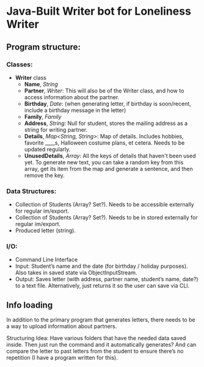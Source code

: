 # Java-Built Writer bot for Loneliness Writer

##

## Program structure:

### Classes:

-   **Writer** class
    -   **Name**, _String_
    -   **Partner**, _Writer_: This will also be of the Writer class, and how to access information about the partner.
    -   **Birthday**, _Date_: (when generating letter, if birthday is soon/recent, include a birthday message in the letter)
    -   **Family**, _Family_
    -   **Address**, _String_: Null for student, stores the mailing address as a string for writing partner.
    -   **Details**, _Map<String, String>_: Map of details. Includes hobbies, favorite \_\_\_\_s, Halloween costume plans, et cetera. Needs to be updated regularly.
    -   **UnusedDetails**, _Array<String>_: All the keys of details that haven't been used yet. To generate new text, you can take a random key from this array, get its item from the map and generate a sentence, and then remove the key.

### Data Structures:

-   Collection of Students (Array? Set?). Needs to be accessible externally for regular im/export.
-   Collection of Students (Array? Set?). Needs to be in stored externally for regular im/export.
-   Produced letter (string).

### I/O:

-   Command Line Interface
-   Input: Student’s name and the date (for birthday / holiday purposes). Also takes in saved state via ObjectInputStream.
-   Output: Saves letter (with address, partner name, student’s name, date?) to a text file. Alternatively, just returns it so the user can save via CLI.

## Info loading

In addition to the primary program that generates letters, there needs to be a way to upload information about partners.

Structuring Idea: Have various folders that have the needed data saved inside. Then just run the command and it automatically generates? And can compare the letter to past letters from the student to ensure there’s no repetition (I have a program written for this).
